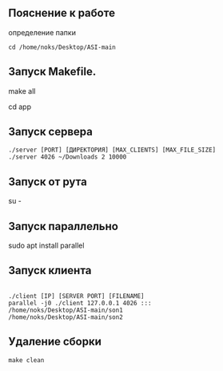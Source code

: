 ## Пояснение к работе
определение папки

```
cd /home/noks/Desktop/ASI-main

```
## Запуск Makefile.

make all

cd app
## Запуск сервера

```
./server [PORT] [ДИРЕКТОРИЯ] [MAX_CLIENTS] [MAX_FILE_SIZE]
./server 4026 ~/Downloads 2 10000

```
## Запуск от рута
su -
## Запуск параллельно
sudo apt install parallel

## Запуск клиента

```

./client [IP] [SERVER PORT] [FILENAME]
parallel -j0 ./client 127.0.0.1 4026 :::
/home/noks/Desktop/ASI-main/son1
/home/noks/Desktop/ASI-main/son2
```
## Удаление сборки
```
make clean
```
